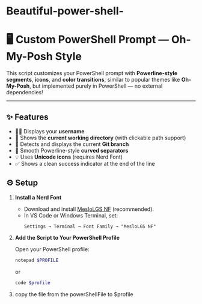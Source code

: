 # Beautiful-power-shell-

# 🖥️ Custom PowerShell Prompt — Oh-My-Posh Style

This script customizes your PowerShell prompt with **Powerline-style segments**, **icons**, and **color transitions**, similar to popular themes like **Oh-My-Posh**, but implemented purely in PowerShell — no external dependencies!

---

## ✨ Features

- 🧑‍💻 Displays your **username**
- 📂 Shows the **current working directory** (with clickable path support)
- 🌿 Detects and displays the current **Git branch**
- 🎨 Smooth Powerline-style **curved separators**
- 💡 Uses **Unicode icons** (requires Nerd Font)
- ✅ Shows a clean success indicator at the end of the line


## ⚙️ Setup

1. **Install a Nerd Font**
   - Download and install [MesloLGS NF](https://www.nerdfonts.com/font-downloads) (recommended).
   - In VS Code or Windows Terminal, set:
     ```
     Settings → Terminal → Font Family → "MesloLGS NF"
     ```

2. **Add the Script to Your PowerShell Profile**

   Open your PowerShell profile:
   ```powershell
   notepad $PROFILE
   ```
   or
   ```powershell
   code $profile

3. copy the file from the powerShellFile to $profile
  
